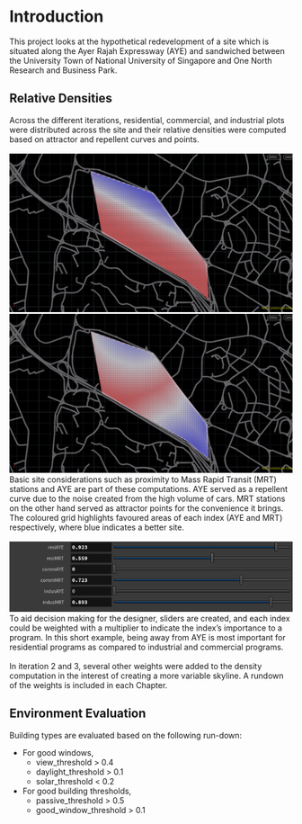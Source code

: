 # Introduction

This project looks at the hypothetical redevelopment of a site which is situated along the Ayer Rajah Expressway (AYE) and sandwiched between the University Town of National University of Singapore and One North Research and Business Park.

## Relative Densities
Across the different iterations, residential, commercial, and industrial plots were distributed across the site and their relative densities were computed based on attractor and repellent curves and points.
<br><br>
![AYEindex](./imgs/AYErepellent.PNG)
![MRTindex](./imgs/mrtAttractor.PNG)
<br>
Basic site considerations such as proximity to Mass Rapid Transit (MRT) stations and AYE are part of these computations. AYE served as a repellent curve due to the noise created from the high volume of cars. MRT stations on the other hand served as attractor points for the convenience it brings. The coloured grid highlights favoured areas of each index (AYE and MRT) respectively, where blue indicates a better site.
<br><br>
![sliders](./imgs/sliders.PNG)
<br>
To aid decision making for the designer, sliders are created, and each index could be weighted with a multiplier to indicate the index’s importance to a program. In this short example, being away from AYE is most important for residential programs as compared to industrial and commercial programs.
<br><br>
In iteration 2 and 3, several other weights were added to the density computation in the interest of creating a more variable skyline. A rundown of the weights is included in each Chapter.

## Environment Evaluation
Building types are evaluated based on the following run-down:
* For good windows, 
  * view_threshold > 0.4
  * daylight_threshold > 0.1
  * solar_threshold < 0.2
* For good building thresholds, 
  * passive_threshold > 0.5
  * good_window_threshold > 0.1
